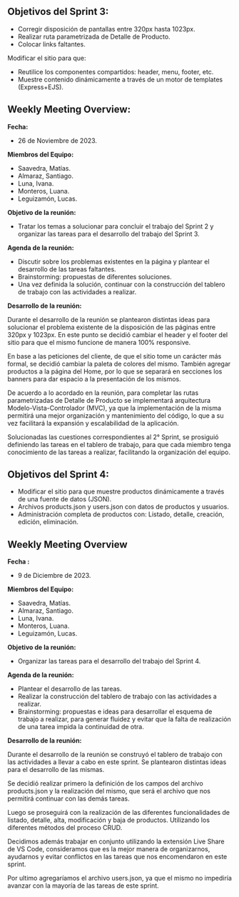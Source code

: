 ## Objetivos del Sprint 3:

+	Corregir disposición de pantallas entre 320px hasta 1023px.
+	Realizar ruta parametrizada de Detalle de Producto.
+	Colocar links faltantes.

Modificar el sitio para que:

+	Reutilice los componentes compartidos: header, menu, footer, etc.
+	Muestre contenido dinámicamente a través de un motor de templates (Express+EJS).

## Weekly Meeting Overview:

**Fecha:** 
+ 26 de Noviembre de 2023.

**Miembros del Equipo:**
+	Saavedra, Matías.
+	Almaraz, Santiago.
+	Luna, Ivana.
+	Monteros, Luana.
+	Leguizamón, Lucas.

**Objetivo de la reunión:**

+	Tratar los temas a solucionar para concluir el trabajo del Sprint 2 y organizar las tareas para el desarrollo del trabajo del Sprint 3. 

**Agenda de la reunión:** 

+	Discutir sobre los problemas existentes en la página y plantear el desarrollo de las tareas faltantes.
+	Brainstorming: propuestas de diferentes soluciones.
+	Una vez definida la solución, continuar con la construcción del tablero de trabajo con las actividades a realizar.

**Desarrollo de la reunión:**

Durante el desarrollo de la reunión se plantearon distintas ideas para solucionar el problema existente de la disposición de las páginas entre 320px y 1023px.
En este punto se decidió cambiar el header y el footer del sitio para que el mismo funcione de manera 100% responsive. 

En base a las peticiones del cliente, de que el sitio tome un carácter más formal, se decidió cambiar la paleta de colores del mismo. También agregar productos a la página del Home, por lo que se separará en secciones los banners para dar espacio a la presentación de los mismos. 

De acuerdo a lo acordado en la reunión, para completar las rutas parametrizadas de Detalle de Producto se implementará arquitectura Modelo-Vista-Controlador (MVC), ya que la implementación de la misma permitirá una mejor organización y mantenimiento del código, lo que a su vez facilitará la expansión y escalabilidad de la aplicación.

Solucionadas las cuestiones correspondientes al 2° Sprint, se prosiguió definiendo las tareas en el tablero de trabajo, para que cada miembro tenga conocimiento de las tareas a realizar, facilitando la organización del equipo. 

## Objetivos del Sprint 4:

+	Modificar el sitio para que muestre productos dinámicamente a través de una fuente de datos (JSON).
+	Archivos products.json y users.json con datos de productos y usuarios.
+	Administración completa de productos con: Listado, detalle, creación, edición, eliminación.

## Weekly Meeting Overview

**Fecha :**
+ 9 de Diciembre de 2023.

**Miembros del Equipo:**
+ Saavedra, Matías.
+ Almaraz, Santiago.
+ Luna, Ivana.
+ Monteros, Luana.
+ Leguizamón, Lucas.

**Objetivo de la reunión:**
+ Organizar las tareas para el desarrollo del trabajo del Sprint 4. 

**Agenda de la reunión:** 
+ Plantear el desarrollo de las tareas.
+ Realizar la construcción del tablero de trabajo con las actividades a realizar.
+ Brainstorming: propuestas e ideas para desarrollar el esquema de trabajo a realizar, para generar fluidez y evitar que la falta de realización de una tarea impida la continuidad de otra.

**Desarrollo de la reunión:**

Durante el desarrollo de la reunión se construyó el tablero de trabajo con las actividades a llevar a cabo en este sprint. Se plantearon distintas ideas para el desarrollo de las mismas. 

Se decidió realizar primero la definición de los campos del archivo products.json y la realización del mismo, que será el archivo que nos permitirá continuar con las demás tareas. 

Luego se proseguirá con la realización de las diferentes funcionalidades de listado, detalle, alta, modificación y baja de productos. Utilizando los diferentes métodos del proceso CRUD.

Decidimos además trabajar en conjunto utilizando la extensión Live Share de VS Code, consideramos que es la mejor manera de organizarnos, ayudarnos y evitar conflictos en las tareas que nos encomendaron en este sprint. 

Por ultimo agregaríamos el archivo users.json, ya que el mismo no impediría avanzar con la mayoría de las tareas de este sprint. 